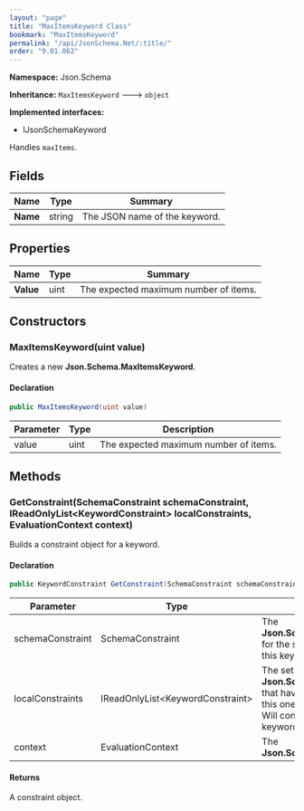 ```yaml
---
layout: "page"
title: "MaxItemsKeyword Class"
bookmark: "MaxItemsKeyword"
permalink: "/api/JsonSchema.Net/:title/"
order: "9.01.062"
---
```

**Namespace:** Json.Schema

**Inheritance:**
`MaxItemsKeyword`
 🡒 
`object`

**Implemented interfaces:**

- IJsonSchemaKeyword

Handles `maxItems`.

## Fields

| Name | Type | Summary |
|---|---|---|
| **Name** | string | The JSON name of the keyword. |

## Properties

| Name | Type | Summary |
|---|---|---|
| **Value** | uint | The expected maximum number of items. |

## Constructors

### MaxItemsKeyword(uint value)

Creates a new **Json.Schema.MaxItemsKeyword**.

#### Declaration

```c#
public MaxItemsKeyword(uint value)
```

| Parameter | Type | Description |
|---|---|---|
| value | uint | The expected maximum number of items. |


## Methods

### GetConstraint(SchemaConstraint schemaConstraint, IReadOnlyList\<KeywordConstraint\> localConstraints, EvaluationContext context)

Builds a constraint object for a keyword.

#### Declaration

```c#
public KeywordConstraint GetConstraint(SchemaConstraint schemaConstraint, IReadOnlyList<KeywordConstraint> localConstraints, EvaluationContext context)
```

| Parameter | Type | Description |
|---|---|---|
| schemaConstraint | SchemaConstraint | The **Json.Schema.SchemaConstraint** for the schema object that houses this keyword. |
| localConstraints | IReadOnlyList\<KeywordConstraint\> | The set of other **Json.Schema.KeywordConstraint**s that have been processed prior to this one.<br>Will contain the constraints for keyword dependencies. |
| context | EvaluationContext | The **Json.Schema.EvaluationContext**. |


#### Returns

A constraint object.

